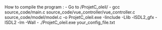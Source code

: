 How to compile the program :
    - Go to /ProjetC_oleil/
    - gcc source_code/main.c source_code/vue_controller/vue_controller.c source_code/model/model.c -o ProjetC_oleil.exe -Iinclude -Llib -lSDL2_gfx -lSDL2 -lm -Wall
    - ./ProjetC_oleil.exe your_config_file.txt